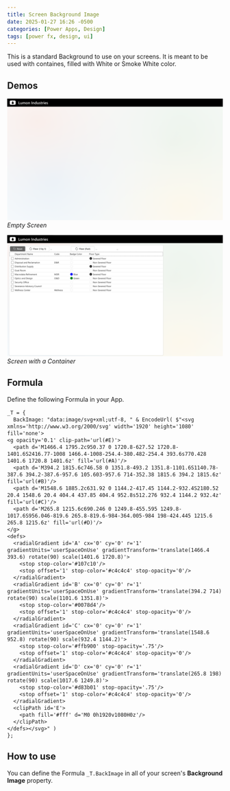 ```yaml
---
title: Screen Background Image
date: 2025-01-27 16:26 -0500
categories: [Power Apps, Design]
tags: [power fx, design, ui]
---
```


This is a standard Background to use on your screens.  It is meant to be used with containes, filled with White or Smoke White color.

## Demos
![Empty](/assets/media/BackgroundPlain.png)
_Empty Screen_

![Container](/assets/media/BackgroundWithContainer.png)
_Screen with a Container_

## Formula
Define the following Formula in your App.

```
_T = {
  BackImage: "data:image/svg+xml;utf-8, " & EncodeUrl( $"<svg xmlns='http://www.w3.org/2000/svg' width='1920' height='1080' fill='none'>
<g opacity='0.1' clip-path='url(#E)'>
  <path d='M1466.4 1795.2c950.37 0 1720.8-627.52 1720.8-1401.6S2416.77-1008 1466.4-1008-254.4-380.482-254.4 393.6s770.428 1401.6 1720.8 1401.6z' fill='url(#A)'/>
  <path d='M394.2 1815.6c746.58 0 1351.8-493.2 1351.8-1101.6S1140.78-387.6 394.2-387.6-957.6 105.603-957.6 714-352.38 1815.6 394.2 1815.6z' fill='url(#B)'/>
  <path d='M1548.6 1885.2c631.92 0 1144.2-417.45 1144.2-932.4S2180.52 20.4 1548.6 20.4 404.4 437.85 404.4 952.8s512.276 932.4 1144.2 932.4z' fill='url(#C)'/>
  <path d='M265.8 1215.6c690.246 0 1249.8-455.595 1249.8-1017.6S956.046-819.6 265.8-819.6-984-364.005-984 198-424.445 1215.6 265.8 1215.6z' fill='url(#D)'/>
</g>
<defs>
  <radialGradient id='A' cx='0' cy='0' r='1' gradientUnits='userSpaceOnUse' gradientTransform='translate(1466.4 393.6) rotate(90) scale(1401.6 1720.8)'>
    <stop stop-color='#107c10'/>
    <stop offset='1' stop-color='#c4c4c4' stop-opacity='0'/>
  </radialGradient>
  <radialGradient id='B' cx='0' cy='0' r='1' gradientUnits='userSpaceOnUse' gradientTransform='translate(394.2 714) rotate(90) scale(1101.6 1351.8)'>
    <stop stop-color='#0078d4'/>
    <stop offset='1' stop-color='#c4c4c4' stop-opacity='0'/>
  </radialGradient>
  <radialGradient id='C' cx='0' cy='0' r='1' gradientUnits='userSpaceOnUse' gradientTransform='translate(1548.6 952.8) rotate(90) scale(932.4 1144.2)'>
    <stop stop-color='#ffb900' stop-opacity='.75'/>
    <stop offset='1' stop-color='#c4c4c4' stop-opacity='0'/>
  </radialGradient>
  <radialGradient id='D' cx='0' cy='0' r='1' gradientUnits='userSpaceOnUse' gradientTransform='translate(265.8 198) rotate(90) scale(1017.6 1249.8)'>
    <stop stop-color='#d83b01' stop-opacity='.75'/>
    <stop offset='1' stop-color='#c4c4c4' stop-opacity='0'/>
  </radialGradient>
  <clipPath id='E'>
    <path fill='#fff' d='M0 0h1920v1080H0z'/>
  </clipPath>
</defs></svg>" )
};
```

## How to use
You can define the Formula `_T.BackImage` in all of your screen's **Background Image** property.
